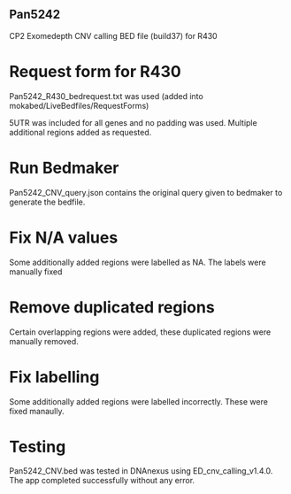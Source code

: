 ## Pan5242

CP2 Exomedepth CNV calling BED file (build37) for R430

# Request form for R430
Pan5242_R430_bedrequest.txt was used  (added into mokabed/LiveBedfiles/RequestForms)

5UTR was included for all genes and no padding was used. Multiple additional regions added as requested.

# Run Bedmaker
Pan5242_CNV_query.json contains the original query given to bedmaker to generate the bedfile.

# Fix N/A values
Some additionally added regions were labelled as NA. The labels were manually fixed

# Remove duplicated regions
Certain overlapping regions were added, these duplicated regions were manually removed.

# Fix labelling
Some additionally added regions were labelled incorrectly. These were fixed manaully.

# Testing
Pan5242_CNV.bed was tested in DNAnexus using ED_cnv_calling_v1.4.0. The app completed successfully without any error.